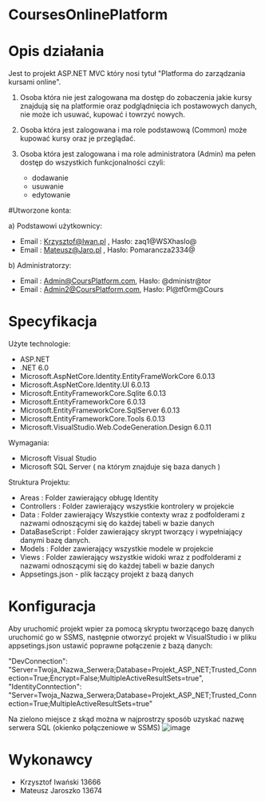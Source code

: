 # CoursesOnlinePlatform

# Opis działania

Jest to projekt ASP.NET MVC który nosi tytuł "Platforma do zarządzania kursami online". 

1. Osoba która nie jest zalogowana ma dostęp do zobaczenia jakie kursy znajdują się na platformie oraz podglądnięcia ich postawowych danych, nie może ich usuwać, kupować i towrzyć nowych. 

2. Osoba która jest zalogowana i ma role podstawową (Common) może kupować kursy oraz je przeglądać.

3. Osoba która jest zalogowana i ma role administratora (Admin) ma pełen dostęp do wszystkich funkcjonalności czyli:
    - dodawanie
    - usuwanie
    - edytowanie
    
#Utworzone konta:

a) Podstawowi użytkownicy:
  - Email : Krzysztof@Iwan.pl , Hasło: zaq1@WSXhaslo@
  - Email : Mateusz@Jaro.pl , Hasło: Pomarancza2334@
  
b) Administratorzy:
  - Email : Admin@CoursPlatform.com, Hasło: @dministr@tor
  - Email : Admin2@CoursPlatform.com, Hasło: Pl@tf0rm@Cours
   

# Specyfikacja

Użyte technologie:
  - ASP.NET
  - .NET 6.0
  - Microsoft.AspNetCore.Identity.EntityFrameWorkCore 6.0.13
  - Microsoft.AspNetCore.Identity.UI 6.0.13
  - Microsoft.EntityFrameworkCore.Sqlite 6.0.13
  - Microsoft.EntityFrameworkCore 6.0.13
  - Microsoft.EntityFrameworkCore.SqlServer 6.0.13
  - Microsoft.EntityFrameworkCore.Tools 6.0.13
  - Microsoft.VisualStudio.Web.CodeGeneration.Design 6.0.11

Wymagania:
  - Microsoft Visual Studio 
  - Microsoft SQL Server ( na którym znajduje się baza danych )

Struktura Projektu:
  - Areas : Folder zawierający obługę Identity
  - Controllers : Folder zawierający wszystkie kontrolery w projekcie
  - Data : Folder zawierający Wszystkie contexty wraz z podfolderami z nazwami odnoszącymi się do każdej tabeli w bazie danych
  - DataBaseScript : Folder zawierający skrypt tworzący i wypełniający danymi bazę danych.
  - Models : Folder zawierający wszystkie modele w projekcie
  - Views : Folder zawierający wszystkie widoki wraz z podfolderami z nazwami odnoszącymi się do każdej tabeli w bazie danych
  - Appsetings.json - plik łaczący projekt z bazą danych
  

# Konfiguracja
Aby uruchomić projekt wpier za pomocą skryptu tworzącego bazę danych uruchomić go w SSMS, następnie otworzyć projekt w VisualStudio i w pliku appsetings.json ustawić poprawne połączenie z bazą danych:

"DevConnection": "Server=Twoja_Nazwa_Serwera;Database=Projekt_ASP_NET;Trusted_Connection=True;Encrypt=False;MultipleActiveResultSets=true",
"IdentityConntection": "Server=Twoja_Nazwa_Serwera;Database=Projekt_ASP_NET;Trusted_Connection=True;MultipleActiveResultSets=true"

Na zielono miejsce z skąd można w najprostrzy sposób uzyskać nazwę serwera SQL (okienko połączeniowe w SSMS)
![image](https://user-images.githubusercontent.com/91775622/219146352-72ae93fd-73dd-4397-94b8-aaed53b52b33.png)

# Wykonawcy
  - Krzysztof Iwański 13666
  - Mateusz Jaroszko 13674
